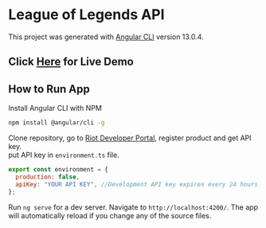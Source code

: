 # League of Legends API

This project was generated with [Angular CLI](https://github.com/angular/angular-cli) version 13.0.4.

## Click [Here](https://lolapi-55c01.web.app) for Live Demo

## How to Run App

Install Angular CLI with NPM

```bash
npm install @angular/cli -g
```

Clone repository, go to [Riot Developer Portal](https://developer.riotgames.com/), register product and get API key. <br/>
put API key in `environment.ts` file.

```js
export const environment = {
  production: false,
  apiKey: "YOUR API KEY", //Development API key expires every 24 hours
};
```

Run `ng serve` for a dev server. Navigate to `http://localhost:4200/`. The app will automatically reload if you change any of the source files.
